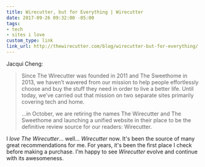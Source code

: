 ```yaml
---
title: Wirecutter, but for Everything | Wirecutter
date: 2017-09-26 09:32:00 -05:00
tags:
- tech
- sites i love
custom_type: link
link_url: http://thewirecutter.com/blog/wirecutter-but-for-everything/
---
```


Jacqui Cheng:

> Since The Wirecutter was founded in 2011 and The Sweethome in 2013, we haven’t wavered from our mission to help people effortlessly choose and buy the stuff they need in order to live a better life. Until today, we’ve carried out that mission on two separate sites primarily covering tech and home.
>
>…in October, we are retiring the names The Wirecutter and The Sweethome and launching a unified website in their place to be the definitive review source for our readers: Wirecutter.

I *love* *The Wirecutter*… well… *Wirecutter* now. It's been the source of many great recommendations for me. For years, it's been the first place I check before making a purchase. I'm happy to see *Wirecutter* evolve and continue with its awesomeness.